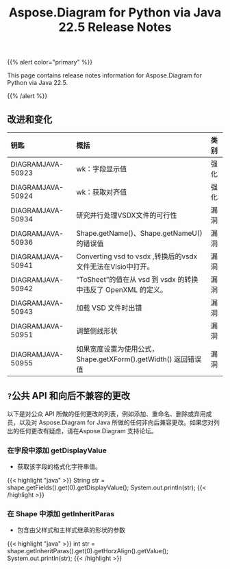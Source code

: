 ﻿---
title: Aspose.Diagram for Python via Java 22.5 Release Notes
type: docs
weight: 23
url: /zh/java/aspose-diagram-for-python-via-java-22-5-release-notes/
---
{{% alert color="primary" %}}

This page contains release notes information for Aspose.Diagram for Python via Java 22.5.

{{% /alert %}}
## **改进和变化**  ##

|**钥匙**|**概括**|**类别**|
|:- |:- |:- |
|DIAGRAMJAVA-50923|wk：字段显示值|强化|
|DIAGRAMJAVA-50924|wk：获取对齐值|强化|
|DIAGRAMJAVA-50934|研究并行处理VSDX文件的可行性|漏洞|
|DIAGRAMJAVA-50936|Shape.getName()、Shape.getNameU() 的错误值|漏洞|
|DIAGRAMJAVA-50941|Converting vsd to vsdx ,转换后的vsdx文件无法在Visio中打开。|漏洞|
|DIAGRAMJAVA-50942|“ToSheet”的值在从 vsd 到 vsdx 的转换中违反了 OpenXML 的定义。|漏洞|
|DIAGRAMJAVA-50943|加载 VSD 文件时出错|漏洞|
|DIAGRAMJAVA-50951|调整侧线形状|漏洞|
|DIAGRAMJAVA-50955|如果宽度设置为使用公式，Shape.getXForm().getWidth() 返回错误值|漏洞|

## `?`**公共 API 和向后不兼容的更改**
以下是对公众 API 所做的任何更改的列表，例如添加、重命名、删除或弃用成员，以及对 Aspose.Diagram for Java 所做的任何非向后兼容更改。如果您对列出的任何更改有疑虑，请在Aspose.Diagram 支持论坛。

### **在字段中添加 getDisplayValue**
- 获取该字段的格式化字符串值。

{{< highlight "java" >}}
String str = shape.getFields().get(0).getDisplayValue();
System.out.println(str);
{{< /highlight >}}

### **在 Shape 中添加 getInheritParas**
- 包含由父样式和主样式继承的形状的参数

{{< highlight "java" >}}
int str = shape.getInheritParas().get(0).getHorzAlign().getValue();
System.out.println(str);
{{< /highlight >}}
